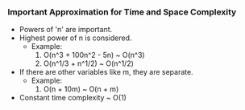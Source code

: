### Important Approximation for Time and Space Complexity
- Powers of 'n' are important.
- Highest power of n is considered.
  - Example: 
    1. O(n^3 + 100n^2 - 5n) ~ O(n^3)
    2. O(n^1/3 + n^1/2) ~ O(n^1/2)
- If there are other variables like m, they are separate.
  - Example:
    1. O(n + 10m) ~ O(n + m)
- Constant time complexity ~ O(1)